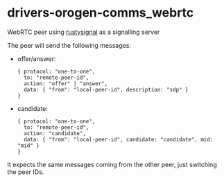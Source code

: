 # drivers-orogen-comms_webrtc

WebRTC peer using [rustysignal](https://github.com/rasviitanen/rustysignal) as a signalling server

The peer will send the following messages:

- offer/answer:
  ```
  { protocol: "one-to-one",
    to: "remote-peer-id",
    action: "offer" | "answer",
    data: { "from": "local-peer-id", description: "sdp" }
  }
  ```
- candidate:
  ```
  { protocol: "one-to-one",
    to: "remote-peer-id",
    action: "candidate",
    data: { "from": "local-peer-id", candidate: "candidate", mid: "mid" }
  }
  ```

It expects the same messages coming from the other peer, just switching the peer IDs.